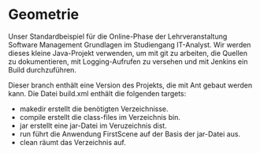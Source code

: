 # Geometrie
Unser Standardbeispiel für die Online-Phase der Lehrveranstaltung 
Software Management Grundlagen im Studiengang IT-Analyst. 
Wir werden dieses kleine Java-Projekt verwenden, um mit git zu arbeiten, 
die Quellen zu dokumentieren, 
mit Logging-Aufrufen zu versehen und mit Jenkins ein Build durchzuführen.

Dieser branch enthält eine Version des Projekts, die mit Ant gebaut werden kann. 
Die Datei build.xml enthält die folgenden targets:

- makedir erstellt die benötigten Verzeichnisse.
- compile erstellt die class-files im Verzeichnis bin.
- jar erstellt eine jar-Datei im Veruzeichnis dist.
- run führt die Anwendung FirstScene auf der Basis der jar-Datei aus.
- clean räumt das Verzeichnis auf.